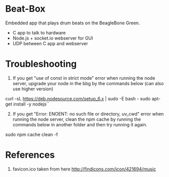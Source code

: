 # Beat-Box

Embedded app that plays drum beats on the BeagleBone Green.
- C app to talk to hardware
- Node.js + socket.io webserver for GUI
- UDP between C app and webserver

# Troubleshooting

1. If you get "use of const in strict mode" error when running the node server, 
upgrade your node in the bbg by the commands below (can also use higher version)

curl -sL https://deb.nodesource.com/setup_6.x | sudo -E bash -
sudo apt-get install -y nodejs``<br/>

2. If you get "Error: ENOENT: no such file or directory, uv_cwd" error when 
running the node server, clean the npm cache by running the commands below in
another folder and then try running it again.

sudo npm cache clean -f

# References

1. favicon.ico taken from here http://findicons.com/icon/421694/music